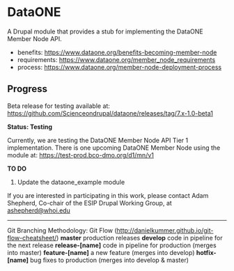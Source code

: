 # DataONE
A Drupal module that provides a stub for implementing the DataONE Member Node API.

- benefits: https://www.dataone.org/benefits-becoming-member-node
- requirements: https://www.dataone.org/member_node_requirements
- process: https://www.dataone.org/member-node-deployment-process

## Progress

Beta release for testing available at: https://github.com/Scienceondrupal/dataone/releases/tag/7.x-1.0-beta1

**Status: Testing**

Currently, we are testing the DataONE Member Node API Tier 1 implementation. There is one upcoming DataONE Member Node using the module at: https://test-prod.bco-dmo.org/d1/mn/v1

**TO DO**

1. Update the dataone_example module

If you are interested in participating in this work, please contact Adam Shepherd, Co-chair of the ESIP Drupal Working Group, at ashepherd@whoi.edu

---

Git Branching Methodology: Git Flow (http://danielkummer.github.io/git-flow-cheatsheet/)
**master**           production releases
**develop**          code in pipeline for the next release
**release-[name]**   code in pipeline for production (merges into master)
**feature-[name]**   a new feature (merges into develop)
**hotfix-[name]**    bug fixes to production (merges into develop & master)

